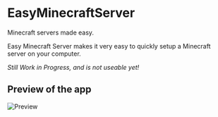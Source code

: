 # EasyMinecraftServer
Minecraft servers made easy.

Easy Minecraft Server makes it very easy to quickly setup a Minecraft server on your computer.

_Still Work in Progress, and is not useable yet!_

## Preview of the app
![Preview](https://cloud.githubusercontent.com/assets/4233458/8728198/14203aae-2be4-11e5-862f-06b305c4e224.PNG)
